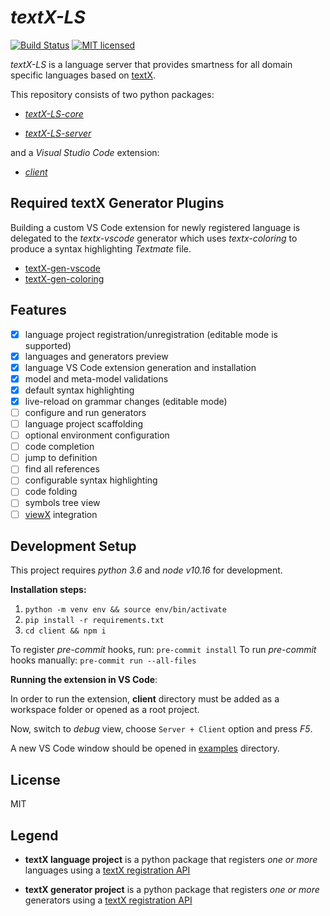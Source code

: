 # _textX-LS_

[![Build Status](https://dev.azure.com/textX/textX-LS/_apis/build/status/textX.textX-LS?branchName=master)](https://dev.azure.com/textX/textX-LS/_build/latest?branchName=master) [![MIT licensed](https://img.shields.io/cocoapods/l/AFNetworking.svg)](https://raw.githubusercontent.com/textX/textX-LS/master/LICENSE)

_textX-LS_ is a language server that provides smartness for all domain specific languages based on [textX](https://github.com/textX/textX).

This repository consists of two python packages:

- _[textX-LS-core](https://github.com/textX/textX-LS/tree/master/textX-LS/core)_

- _[textX-LS-server](https://github.com/textX/textX-LS/tree/master/textX-LS/server)_

and a _Visual Studio Code_ extension:

- _[client](https://github.com/textX/textX-LS/tree/master/client)_

## Required textX Generator Plugins

Building a custom VS Code extension for newly registered language is delegated to the _textx-vscode_ generator which uses _textx-coloring_ to produce a syntax highlighting _Textmate_ file.

- [textX-gen-vscode](https://github.com/danixeee/textx-gen-vscode)
- [textX-gen-coloring](https://github.com/danixeee/textx-gen-coloring)

## Features

- [x] language project registration/unregistration (editable mode is supported)
- [x] languages and generators preview
- [x] language VS Code extension generation and installation
- [x] model and meta-model validations
- [x] default syntax highlighting
- [x] live-reload on grammar changes (editable mode)
- [ ] configure and run generators
- [ ] language project scaffolding
- [ ] optional environment configuration
- [ ] code completion
- [ ] jump to definition
- [ ] find all references
- [ ] configurable syntax highlighting
- [ ] code folding
- [ ] symbols tree view
- [ ] [viewX](https://github.com/textX/viewX-vscode) integration

## Development Setup

This project requires _python 3.6_ and _node v10.16_ for development.

**Installation steps:**

1. `python -m venv env && source env/bin/activate`
1. `pip install -r requirements.txt`
1. `cd client && npm i`

To register _pre-commit_ hooks, run: `pre-commit install`
To run _pre-commit_ hooks manually: `pre-commit run --all-files`

**Running the extension in VS Code**:

In order to run the extension, **client** directory must be added as a workspace folder or opened as a root project.

Now, switch to _debug_ view, choose `Server + Client` option and press _F5_.

A new VS Code window should be opened in [examples](./examples) directory.

## License

MIT

## Legend

- **textX language project** is a python package that registers _one or more_ languages using a [textX registration API](https://github.com/textX/textX/blob/master/textx/registration.py)

- **textX generator project** is a python package that registers _one or more_ generators using a [textX registration API](https://github.com/textX/textX/blob/master/textx/registration.py)
